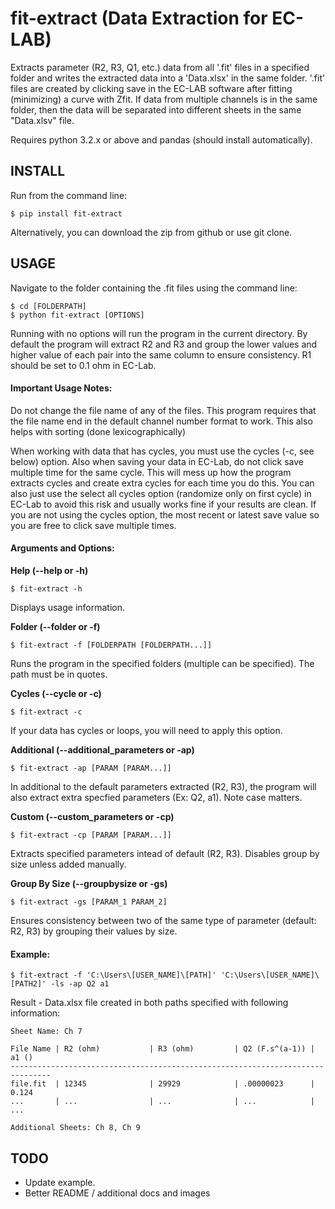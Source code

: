 fit-extract (Data Extraction for EC-LAB)
================================================
Extracts parameter (R2, R3, Q1, etc.) data from all '.fit' files in
a specified folder and writes the extracted data into a 'Data.xlsx' in the
same folder. '.fit' files are created by clicking save in the EC-LAB software
after fitting (minimizing) a curve with Zfit. If data from multiple channels
is in the same folder, then the data will be separated into different sheets
in the same "Data.xlsv" file.

Requires python 3.2.x or above and pandas (should install automatically).


INSTALL
-----
Run from the command line:
    
    $ pip install fit-extract

Alternatively, you can download the zip from github or use git clone.


USAGE
-----
Navigate to the folder containing the .fit files using the command line:

    $ cd [FOLDERPATH]
    $ python fit-extract [OPTIONS]

Running with no options will run the program in the current directory. By default 
the program will extract R2 and R3 and group the lower values and higher value of 
each pair into the same column to ensure consistency. R1 should be set to 0.1 ohm 
in EC-Lab.

#### Important Usage Notes: 

Do not change the file name of any of the files. This program requires that the file name end in the default channel number format to work. This also helps with sorting (done lexicographically)

When working with data that has cycles, you must use the cycles (-c, see below) option. 
Also when saving your data in EC-Lab, do not click save multiple time for the same cycle. 
This will mess up how the program extracts cycles and create extra cycles for each time you 
do this. You can also just use the select all cycles option (randomize only on first cycle) in
EC-Lab to avoid this risk and usually works fine if your results are clean. If you are not using 
the cycles option, the most recent or latest save value so you are free to click save multiple times.

#### Arguments and Options:

**Help (--help or -h)**

    $ fit-extract -h
    
Displays usage information.

**Folder (--folder or -f)**

    $ fit-extract -f [FOLDERPATH [FOLDERPATH...]]

Runs the program in the specified folders (multiple can be specified). 
The path must be in quotes.

**Cycles (--cycle or -c)**

    $ fit-extract -c

If your data has cycles or loops, you will need to apply this option.

**Additional (--additional_parameters or -ap)**

    $ fit-extract -ap [PARAM [PARAM...]]

In additional to the default parameters extracted (R2, R3), the program will
also extract extra specfied parameters (Ex: Q2, a1). Note case matters.

**Custom (--custom_parameters or -cp)**

    $ fit-extract -cp [PARAM [PARAM...]]

Extracts specified parameters intead of default (R2, R3). Disables group by size unless added manually.

**Group By Size (--groupbysize or -gs)**
    
    $ fit-extract -gs [PARAM_1 PARAM_2]

Ensures consistency between two of the same type of parameter (default: R2, R3) 
by grouping their values by size.



#### Example:

    $ fit-extract -f 'C:\Users\[USER_NAME]\[PATH]' 'C:\Users\[USER_NAME]\[PATH2]' -ls -ap Q2 a1
    
Result - Data.xlsx file created in both paths specified with following information:

    Sheet Name: Ch 7

    File Name | R2 (ohm)           | R3 (ohm)         | Q2 (F.s^(a-1)) | a1 ()
    -------------------------------------------------------------------------------
    file.fit  | 12345              | 29929            | .00000023      | 0.124
    ...       | ...                | ...              | ...            | ...

    Additional Sheets: Ch 8, Ch 9


TODO
-----
- Update example.
- Better README / additional docs and images
